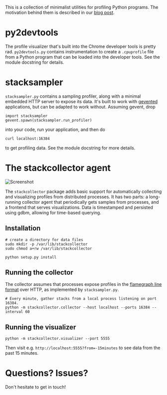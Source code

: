 This is a collection of minimalist utilities for profiling Python programs. The motivation behind them is described in our [blog post](https://www.nylas.com/blog/performance).


# py2devtools
The profile visualizer that's built into the Chrome developer tools is pretty rad. `py2devtools.py` contains instrumentation to create a `.cpuprofile` file from a Python program that can be loaded into the developer tools. See the module docstring for details.


# stacksampler

`stacksampler.py` contains a sampling profiler, along with a minimal embedded HTTP server to expose its data. It's built to work with [gevented](https://github.com/gevent/gevent) applications, but can be adapted to work without. Assuming gevent, drop

```
import stacksampler
gevent.spawn(stacksampler.run_profiler)
```

into your code, run your application, and then do

```
curl localhost:16384
```

to get profiling data. See the module docstring for more details.


# The stackcollector agent

![Screenshot](/images/screenshot.png)

The `stackcollector` package adds basic support for automatically collecting and visualizing profiles from distributed processes. It has two parts: a long-running collector agent that periodically gets samples from processes, and a frontend that serves visualizations. Data is timestamped and persisted using gdbm, allowing for time-based querying.

## Installation

```
# create a directory for data files
sudo mkdir -p /var/lib/stackcollector
sudo chmod a+rw /var/lib/stackcollector

python setup.py install
```

## Running the collector

The collector assumes that processes expose profiles in the [flamegraph line format](https://github.com/brendangregg/FlameGraph#2-fold-stacks) over HTTP, as implemented by `stacksampler.py`.

```
# Every minute, gather stacks from a local process listening on port 16384.
python -m stackcollector.collector --host localhost --ports 16384 --interval 60
```

## Running the visualizer

```
python -m stackcollector.visualizer --port 5555
```

Then visit e.g. `http://localhost:5555?from=-15minutes` to see data from the past 15 minutes.

# Questions? Issues?

Don't hesitate to get in touch!
